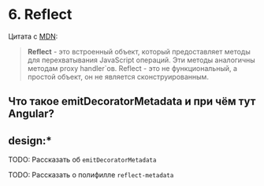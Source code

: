 
# 6. Reflect

Цитата с [MDN](https://developer.mozilla.org/ru/docs/Web/JavaScript/Reference/Global_Objects/Reflect):

> **Reflect** - это встроенный объект, который предоставляет методы для перехватывания JavaScript операций. Эти методы аналогичны методам proxy handler`ов. Reflect - это не функциональный, а простой объект, он не является сконструированным.

## Что такое emitDecoratorMetadata и при чём тут Angular?

## design:*

TODO: Рассказать об `emitDecoratorMetadata`

TODO: Рассказать о полифилле `reflect-metadata`
